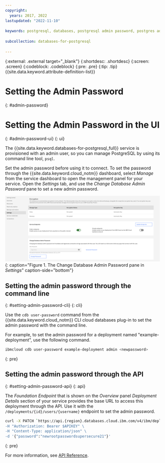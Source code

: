 ```yaml
---
copyright:
  years: 2017, 2022
lastupdated: "2022-11-10"

keywords: postgresql, databases, postgresql admin password, postgres admin password

subcollection: databases-for-postgresql

---
```


{:external: .external target="_blank"}
{:shortdesc: .shortdesc}
{:screen: .screen}
{:codeblock: .codeblock}
{:pre: .pre}
{:tip: .tip}
{{site.data.keyword.attribute-definition-list}}


# Setting the Admin Password
{: #admin-password}

# Setting the Admin Password in the UI
{: #admin-password-ui}
{: ui}

The {{site.data.keyword.databases-for-postgresql_full}} service is provisioned with an admin user, so you can manage PostgreSQL by using its command line tool, `psql`.

Set the admin password before using it to connect. To set the password through the {{site.data.keyword.cloud_notm}} dashboard, select _Manage_ from the service dashboard to open the management panel for your service. Open the _Settings_ tab, and use the _Change Database Admin Password_ pane to set a new admin password.

![The Change Database Admin Password pane in Settings](images/settings-admin-password.png){: caption="Figure 1. The Change Database Admin Password pane in _Settings_" caption-side="bottom"}

## Setting the admin password through the command line
{: #setting-admin-password-cli}
{: cli}

Use the `cdb user-password` command from the {{site.data.keyword.cloud_notm}} CLI cloud databases plug-in to set the admin password with the command line.

For example, to set the admin password for a deployment named "example-deployment", use the following command.
```sh
ibmcloud cdb user-password example-deployment admin <newpassword>
```
{: pre}

## Setting the admin password through the API
{: #setting-admin-password-api}
{: api}

The _Foundation Endpoint_ that is shown on the _Overview_ panel _Deployment Details_ section of your service provides the base URL to access this deployment through the API. Use it with the `/deployments/{id}/users/{username}` endpoint to set the admin password.
```sh
curl -X PATCH `https://api.{region}.databases.cloud.ibm.com/v4/ibm/deployments/{id}/users/admin' \
-H "Authorization: Bearer $APIKEY" \
-H "Content-Type: application/json" \
-d '{"password":"newrootpasswordsupersecure21"}'
```
{: pre}

For more information, see [API Reference](https://{DomainName}/apidocs/cloud-databases-api#set-database-level-user-s-password).